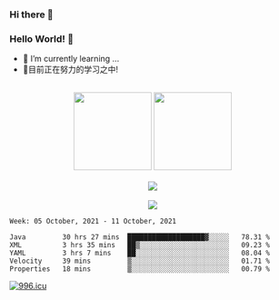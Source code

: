 ### Hi there 👋
### Hello World! 🙌

- 🌱 I’m currently learning ...
- 📖目前正在努力的学习之中!
<br/>
<div align="center">
  <img height="137px" src="https://github-readme-stats.vercel.app/api?username=zero-copy&hide_title=true&hide_border=true&show_icons=trueline_height=21&text_color=000&icon_color=000&bg_color=0,ea6161,ffc64d,fffc4d,52fa5a&theme=graywhite" />
  <img height="137px" src="https://github-readme-stats.vercel.app/api/top-langs/?username=zero-copy&hide_title=true&hide_border=true&layout=compact&langs_count=6&text_color=000&icon_color=fff&bg_color=0,52fa5a,4dfcff,c64dff&theme=graywhite" />
</div>
<br/>
<div align="center"><img  src="https://github-profile-trophy.vercel.app/?username=zero-copy&theme=gruvbox&row=1&column=6&no-frame=true&no-bg=true" /></div>
<br/>
<div align="center"> <img src="https://activity-graph.herokuapp.com/graph?username=zero-copy&theme=xcode" /> </div>


<!--START_SECTION:waka-->
```text
Week: 05 October, 2021 - 11 October, 2021

Java         30 hrs 27 mins  ███████████████████▓░░░░░   78.31 % 
XML          3 hrs 35 mins   ██▒░░░░░░░░░░░░░░░░░░░░░░   09.23 % 
YAML         3 hrs 7 mins    ██░░░░░░░░░░░░░░░░░░░░░░░   08.04 % 
Velocity     39 mins         ▒░░░░░░░░░░░░░░░░░░░░░░░░   01.71 % 
Properties   18 mins         ▒░░░░░░░░░░░░░░░░░░░░░░░░   00.79 % 
```
<!--END_SECTION:waka-->
[![996.icu](https://img.shields.io/badge/link-996.icu-red.svg)](https://996.icu)
